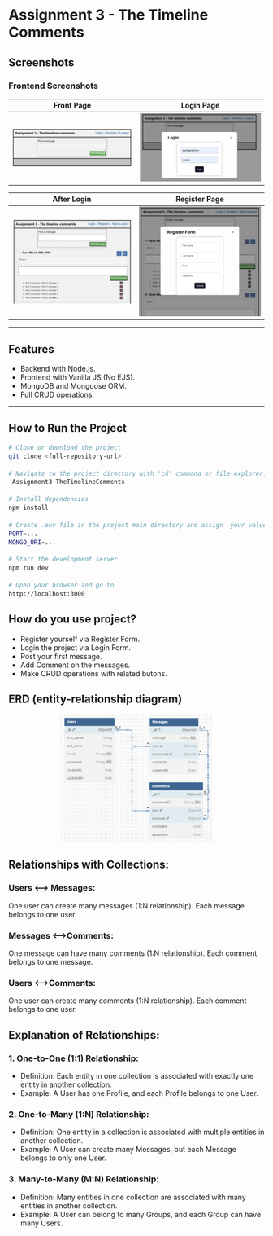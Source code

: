 # Assignment 3 - The Timeline Comments

## Screenshots

### Frontend Screenshots

| Front Page | Login Page |
|------------|------------|
| <img src="./front-end/images/front.png" alt="Front Page" width="300"> | <img src="./front-end/images/front-login.png" alt="Login Page" width="300"> |

| After Login | Register Page |
|-------------|---------------|
| <img src="./front-end/images/front-after-login.png" alt="After Login" width="300"> | <img src="./front-end/images/register.png" alt="Register Page" width="300"> |

---

## Features

- Backend with Node.js.
- Frontend with Vanilla JS (No EJS).
- MongoDB and Mongoose ORM.
- Full CRUD operations.

---

## How to Run the Project

```bash
# Clone or download the project
git clone <full-repository-url>

# Navigate to the project directory with 'cd' command or file explorer.
 Assignment3-TheTimelineComments

# Install dependencies
npm install

# Create .env file in the project main directory and assign  your values  to the variables.
PORT=...   
MONGO_URI=...

# Start the development server
npm run dev

# Open your browser and go to
http://localhost:3000
```

## How do you use project?
- Register yourself via Register Form.
- Login the project via Login Form.
- Post your first message.
- Add Comment on the messages.
- Make CRUD operations with related butons.

## ERD (entity-relationship diagram)
<div style="text-align: center;">
  <img src="./front-end/images/erd-db.png" alt="ERD Diagram" width="300">
</div>

## Relationships with Collections:

### Users <--> Messages:
One user can create many messages (1:N relationship).
Each message belongs to one user.

### Messages <-->Comments:
One message can have many comments (1:N relationship).
Each comment belongs to one message.

### Users <-->Comments:
One user can create many comments (1:N relationship).
Each comment belongs to one user.

## Explanation of Relationships:

### 1. One-to-One (1:1) Relationship:
- Definition: Each entity in one collection is associated with exactly one entity in another collection.
- Example: A User has one Profile, and each Profile belongs to one User.
### 2. One-to-Many (1:N) Relationship:
- Definition: One entity in a collection is associated with multiple entities in another collection.
- Example: A User can create many Messages, but each Message belongs to only one User.
### 3. Many-to-Many (M:N) Relationship:
- Definition: Many entities in one collection are associated with many entities in another collection.
- Example: A User can belong to many Groups, and each Group can have many Users.